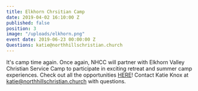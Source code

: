 ```yaml
---
title: Elkhorn Chrsitian Camp
date: 2019-04-02 16:10:00 Z
published: false
position: 3
image: "/uploads/elkhorn.png"
event date: 2019-06-23 00:00:00 Z
Questions: katie@northhillschristian.church
---
```


It's camp time again. Once again, NHCC will partner with Elkhorn Valley Christian Service Camp to participate in exciting retreat and summer camp experiences. Check out all the opportunities [HERE](http://www.elkhornvalley.com/)! Contact Katie Knox at katie@northhillschristian.church with questions.